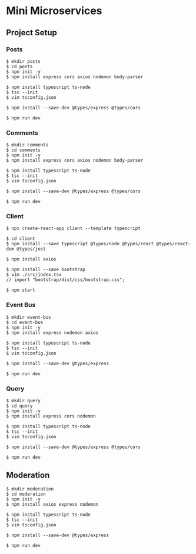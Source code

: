 # Mini Microservices

## Project Setup

### Posts

    $ mkdir posts
    $ cd posts
    $ npm init -y
    $ npm install express cors axios nodemon body-parser

    $ npm install typescript ts-node
    $ tsc --init
    $ vim tsconfig.json

    $ npm install --save-dev @types/express @types/cors

    $ npm run dev

### Comments

    $ mkdir comments
    $ cd comments
    $ npm init -y
    $ npm install express cors axios nodemon body-parser

    $ npm install typescript ts-node
    $ tsc --init
    $ vim tsconfig.json

    $ npm install --save-dev @types/express @types/cors

    $ npm run dev

### Client

    $ npx create-react-app client --template typescript

    $ cd client
    $ npm install --save typescript @types/node @types/react @types/react-dom @types/jest

    $ npm install axios

    $ npm install --save bootstrap
    $ vim ./src/index.tsx
    // import "bootstrap/dist/css/bootstrap.css";

    $ npm start

### Event Bus

    $ mkdir event-bus
    $ cd event-bus
    $ npm init -y
    $ npm install express nodemon axios

    $ npm install typescript ts-node
    $ tsc --init
    $ vim tsconfig.json

    $ npm install --save-dev @types/express

    $ npm run dev

### Query

    $ mkdir query
    $ cd query
    $ npm init -y
    $ npm install express cors nodemon

    $ npm install typescript ts-node
    $ tsc --init
    $ vim tsconfig.json

    $ npm install --save-dev @types/express @types/cors

    $ npm run dev

## Moderation

    $ mkdir moderation
    $ cd moderation
    $ npm init -y
    $ npm install axios express nodemon

    $ npm install typescript ts-node
    $ tsc --init
    $ vim tsconfig.json

    $ npm install --save-dev @types/express

    $ npm run dev
